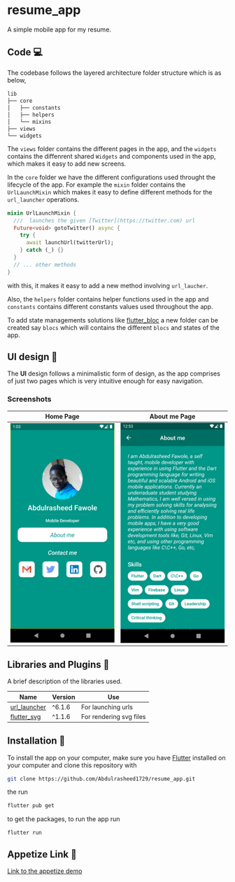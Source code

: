 # resume_app

A simple mobile app for my resume.

## Code 💻

The codebase follows the layered architecture folder structure which is as below,

```
lib
├── core
│   ├── constants
│   ├── helpers
│   └── mixins
├── views
└── widgets
```
The `views` folder contains the different pages in the app, and the `widgets` contains the diffenrent shared `Widgets` and components used in the app, which makes it easy to add new screens. 

In the `core` folder we have the different configurations used throught the lifecycle of the app. For example the `mixin` folder contains the `UrlLaunchMixin` which makes it easy to define different methods for the `url_launcher` operations.
```dart
mixin UrlLaunchMixin {
  ///  launches the given [Twitter](https://twitter.com) url
  Future<void> gotoTwitter() async {
    try {
      await launchUrl(twitterUrl);
    } catch (_) {}
  }
  // ... other methods
}
```
with this, it makes it easy to add a new method involving `url_laucher`.

Also, the `helpers` folder contains helper functions used in the app and `constants` contains different constants values used throughout the app.

To add state managements solutions like [flutter_bloc](https://bloclibrary.dev) a new folder can be created say `blocs` which will contains the different `blocs` and states of the app.


## UI design 🎨

The **UI** design follows a minimalistic form of design, as the app comprises of just two pages which is very intuitive enough for easy navigation.

### Screenshots
|Home Page|About me Page|
|---|---|
|![Home Page](screenshots/home-page.png "Home page")|![About me Page](screenshots/about-me-page.png "About me page")| 


## Libraries and Plugins 🔌
A brief description of the libraries used.

|Name | Version | Use|
|---|---|---|
|[url_launcher](https://pub.dev/packages/url_launcher)| ^6.1.6| For launching urls |
|[flutter_svg](https://pub.dev/packages/flutter_svg)| ^1.1.6 | For rendering svg files|


## Installation 🔨

To install the app on your computer, make sure you have [Flutter](https://flutter.dev) installed on your computer and clone this repository with

```sh
git clone https://github.com/Abdulrasheed1729/resume_app.git
```
the run 
```sh
flutter pub get
```
to get the packages, to run the app run
```
flutter run
```

## Appetize Link 🔗

[Link to the appetize demo](https://appetize.io/app/mzy6urnl25kv5e4ldibld4oykq?device=pixel4&osVersion=11.0&scale=75)
<!-- ## Getting Started
![Alt text](https://assets.digitalocean.com/articles/alligator/boo.svg "a title")
This project is a starting point for a Flutter application.

A few resources to get you started if this is your first Flutter project:

- [Lab: Write your first Flutter app](https://docs.flutter.dev/get-started/codelab)
- [Cookbook: Useful Flutter samples](https://docs.flutter.dev/cookbook)

For help getting started with Flutter development, view the
[online documentation](https://docs.flutter.dev/), which offers tutorials,
samples, guidance on mobile development, and a full API reference. -->
